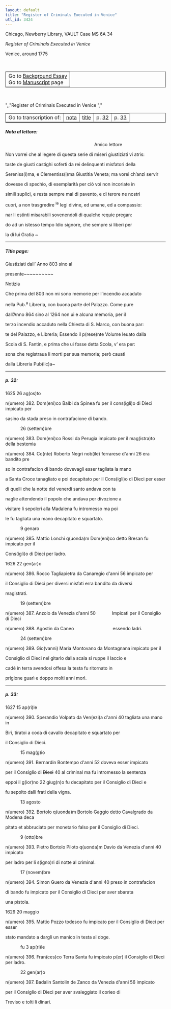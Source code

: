 ```yaml
---
layout: default
title: "Register of Criminals Executed in Venice"
utl_id: 3424
---
```


<p>Chicago, Newberry Library, VAULT Case MS 6A 34</p>
<p style=""margin-left:.25in;""><em>Register of Criminals Executed in Venice</em></p>
<p style=""margin-left:.25in;"">Venice, around 1775</p>
<p style=""font-size: 0.1em;""> </p>
<table border=""0.5"" cellpadding=""1"" cellspacing=""1"" style=""width: 200px; background-color:#F8F8F8;""><tbody style=""border-color:#ccc""><tr style=""border-color:#ccc""><td>Go to <a href=""https://italian-paleography.library.utoronto.ca/content/about_IP_072"" style=""font-weight:300;"" target=""_blank"">Background Essay</a><br />
			Go to <a href=""https://italian-paleography.library.utoronto.ca/islandora/object/italianpaleography%3AIP_072"" style=""font-weight:300;"" target=""_blank"">Manuscript</a> page</td>
</tr></tbody></table><p> </p>
",,"Register of Criminals Executed in Venice
","
<table border=""0.5"" cellpadding=""1"" cellspacing=""1"" style=""width: 400px; margin-left: 0.25in;""><tbody><tr style=""border-color:#B3B6B7""><td style=""text-align:center"">Go to transcription of:</td>
<td style=""text-align:center""><a href=""#1"">nota</a></td>
<td style=""text-align:center""><a href=""#2"">title</a></td>
<td style=""text-align:center"">p. <a href=""#3"">32</a></td>
<td style=""text-align:center"">p. <a href=""#4"">33</a></td>
</tr></tbody></table>
<h5 id=""1"" style=""color:#555;"">Nota al lettore:</h5>
<p>                                                                       Amico lettore</p>
<p>Non vorrei che al legere di questa serie di miseri giustiziati vi atris:</p>
<p>taste de giusti castighi soferti da rei delinquenti misfatori della</p>
<p>Sereniss(i)ma, e Clementiss(i)ma Giustitia Veneta; ma vorei ch’anzi servir</p>
<p>dovesse di spechio, di esemplarità per ciò voi non incoriate in</p>
<p>simili suplici, e resta sempre mai di pavento, e di terore ne nostri</p>
<p>cuori, a non trasgredire <sup>le</sup> legi divine, ed umane, ed a compassio:</p>
<p>nar li estinti misarabili sovenendoli di qualche requie pregan:</p>
<p>do ad un istesso tempo Idio signore, che sempre si liberi per</p>
<p>la di lui Gratia ~</p>

<hr /><h5 id=""2"" style=""color:#555;"">Title page:</h5>
<p><hi style=""color:red;"">G</hi>iustiziati dall’ <hi style=""color:red;"">A</hi>nno 803 sino al</p>
<p>presente~~~~~~~~~~</p>
<p><hi style=""color:red;"">N</hi>otizia</p>
<p>Che prima del 803 non mi sono memorie per l’incendio accaduto</p>
<p>nella Pub.<sup>a</sup> Libreria, con buona parte del Palazzo. Come pure</p>
<p>dall’Anno 864 sino al 1264 non ui e alcuna memoria, per il</p>
<p>terzo incendio accaduto nella Chiesta di S. Marco, con buona par:</p>
<p>te del Palazzo, e Libreria; Essendo il p(rese)nte Volume leuato dalla</p>
<p>Scola di S. Fantin, e prima che ui fosse detta Scola, v’ era per:</p>
<p>sona che registraua li morti per sua memoria; però cauati</p>
<p>dalla Libreria Pub(lic)a~</p>

<hr /><h5 id=""3"" style=""color:#555;"">p. 32:</h5>
<p>1625 26 ag(os)to</p>
<p>n(umero) 382. Dom(eni)co Balbi da Spinea fu per il cons(igli)o di Dieci impicato per</p>
<p>sasino da stada preso in contrafacione di bando.</p>
<p>            26 (settem)bre</p>
<p>n(umero) 383. Dom(eni)co Rossi da Perugia impicato per il mag(istra)to della bestemia</p>
<p>n(umero) 384. Co(nte) Roberto Negri nob(ile) ferrarese d'anni 26 era bandito pre</p>
<p>so in contrafacion di bando dovevagli esser tagliata la mano</p>
<p>a Santa Croce tanagliato e poi decapitato per il Cons(igli)o di Dieci per esser</p>
<p>di quelli che la notte del venerdì santo andava con ta</p>
<p>naglie attendendo il popolo che andava per divozione a</p>
<p>visitare li sepolcri alla Madalena fu intromesso ma poi</p>
<p>le fu tagliata una mano decapitato e squartato.</p>
<p>            9 genaro</p>
<p>n(umero) 385. Mattio Lonchi q(uonda)m Dom(eni)co detto Bresan fu impicato per il</p>
<p>Cons(igli)o di Dieci per ladro.</p>
<p>1626 22 gen(ar)o</p>
<p>n(umero) 386. Rocco Tagliapietra da Canaregio d'anni 56 impicato per</p>
<p>il Consiglio di Dieci per diversi misfati erra bandito da diversi</p>
<p>magistrati.</p>
<p>            19 (settem)bre</p>
<p>n(umero) 387. Anzolo da Venezia d'anni 50             Impicati per il Consiglio di Dieci</p>
<p>n(umero) 388. Agostin da Caneo                               essendo ladri.</p>
<p>            24 (settem)bre</p>
<p>n(umero) 389. Gio(vanni) Maria Montovano da Montagnana impicato per il</p>
<p>Consiglio di Dieci nel gitarlo dalla scala si ruppe il laccio e</p>
<p>cadé in terra avendosi offesa la testa fu ritornato in</p>
<p>prigione guarì e doppo molti anni morì.</p>

<hr /><h5 id=""4"" style=""color:#555;"">p. 33:</h5>
<p>1627 15 ap(ri)le</p>
<p>n(umero) 390. Sperandio Volpato da Ven(ezi)a d'anni 40 tagliata una mano in</p>
<p>Biri, tiratoi a coda di cavallo decapitato e squartato per</p>
<p>il Consiglio di Dieci.</p>
<p>            15 mag(g)io</p>
<p>n(umero) 391. Bernardin Bontempo d'anni 52 doveva esser impicato</p>
<p>per il Consiglio di <s>Dieci</s> 40 al criminal ma fu intromesso la sentenza</p>
<p>eppoi il g(ior)no 22 giug(n)o fu decapitato per il Consiglio di Dieci e</p>
<p>fu sepolto dalli frati della vigna.</p>
<p>            13 agosto</p>
<p>n(umero) 392. Bortolo q(uonda)m Bortolo Gaggio detto Cavalgrado da Modena deca</p>
<p>pitato et abbruciato per monetario falso per il Consiglio di Dieci.</p>
<p>            9 (otto)bre</p>
<p>n(umero) 393. Pietro Bortolo Piloto q(uonda)m Davio da Venezia d'anni 40 impicato</p>
<p>per ladro per li s(igno)ri di notte al criminal.</p>
<p>            17 (novem)bre</p>
<p>n(umero) 394. Simon Guero da Venezia d'anni 40 preso in contrafacion</p>
<p>di bando fu impicato per il Consiglio di Dieci per aver sbarata</p>
<p>una pistola.         </p>
<p>1629 20 maggio</p>
<p>n(umero) 395. Mattio Pozzo todesco fu impicato per il Consiglio di Dieci per esser</p>
<p>stato mandato a dargli un manico in testa al doge.</p>
<p>            fu 3 ap(ri)le</p>
<p>n(umero) 396. Fran(ces)co Terra Santa fu impicato p(er) il Consiglio di Dieci per ladro.</p>
<p>            22 gen(ar)o</p>
<p>n(umero) 397. Badalin Santolin de Zanco da Venezia d'anni 56 impicato</p>
<p>per il Consiglio di Dieci per aver svaleggiato il corieo di</p>
<p>Treviso e tolti li dinari.</p>
